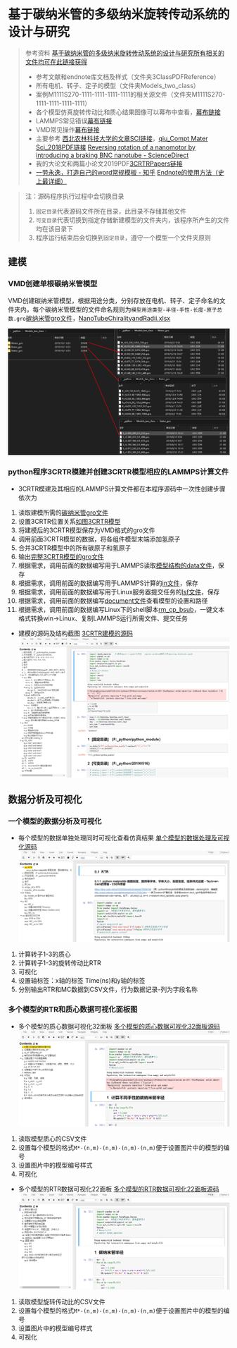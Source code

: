 # 基于碳纳米管的多级纳米旋转传动系统的设计与研究

> 参考资料
 > [基于碳纳米管的多级纳米旋转传动系统的设计与研究所有相关的文件均可在此链接获得](https://github.com/ld269440877/images/tree/master/3CRTR)
>- 参考文献和endnote库文档及样式（文件夹3ClassPDFReference）
>- 所有电机、转子、定子的模型（文件夹Models_two_class）
>- 案例M1111S270-1111-1111-1111-1111的相关源文件（文件夹M1111S270-1111-1111-1111-1111）
>- 各个模型仿真旋转传动比和质心结果图像可以幕布中查看，[幕布链接](https://mubu.com/doc/2ynYkgt4_g)
>- LAMMPS常见错误[幕布链接](https://mubu.com/doc/1FEOeL5-ig)
>- VMD常见操作[幕布链接](https://mubu.com/doc/2Irn2aCEqg)
>- 主要参考
> [西北农林科技大学的文章SCI链接](https://www.sciencedirect.com/science/article/abs/pii/S0927025618304610?via%3Dihub)，[qiu_Compt Mater Sci_2018PDF链接](https://github.com/ld269440877/images/blob/master/3CRTR/3ClassPDFReference/qiu_Compt%20Mater%20Sci_2018.pdf)
> [Reversing rotation of a nanomotor by introducing a braking BNC nanotube - ScienceDirect](https://www.sciencedirect.com/science/article/abs/pii/S0927025618308103#bb0175)
>- 我的大论文和两篇小论文2019PDF[3CRTRPapers链接](https://github.com/ld269440877/images/tree/master/3CRTR/MyPapers)
>- [一劳永逸，打造自己的word常规模板 - 知乎](https://zhuanlan.zhihu.com/p/22737822?utm_source=wechat_session&utm_medium=social&s_s_i=0Jr%2F66LIPO69pu1XHpcJTQP3RFNwcbT5YPmgcocanUY%3D&s_r=0&wechatShare=1)
[Endnote的使用方法（史上最详细）](https://mp.weixin.qq.com/s/Qr5mvy4rQ-wAfEcE9i4ypA)

> 注：源码程序执行过程中会切换目录
> 1. `固定目录`代表源码文件所在目录，此目录不存储其他文件
> 2. `可变目录`代表切换到指定存储新建模型的文件夹内，该程序所产生的文件均在该目录下
> 3. 程序运行结束后会切换到`固定目录`，遵守一个模型一个文件夹原则

## 建模

### VMD创建单根碳纳米管模型

VMD创建碳纳米管模型，根据用途分类，分别存放在电机、转子、定子命名的文件夹内，每个碳纳米管模型的文件命名规则为`模型用途类型-半径-手性-长度-原子总数.gro`[碳纳米管gro文件](https://github.com/ld269440877/images/tree/master/3CRTR/Models_two_class)，[NanoTubeChiralityandRadii.xlsx](https://github.com/ld269440877/images/blob/master/3CRTR/NanoTubeChiralityandRadii.xlsx)

![VMD创建碳纳米管模型并分类](https://raw.githubusercontent.com/ld269440877/images/master/3CRTR/VMD创建碳纳米管模型并分类.png)

### python程序3CRTR模建并创建3CRTR模型相应的LAMMPS计算文件

- 3CRTR模建及其相应的LAMMPS计算文件都在本程序源码中一次性创建步骤依次为
1. 读取建模所需的[碳纳米管gro文件](https://github.com/ld269440877/images/tree/master/3CRTR/Models_two_class)
2. 设置3CRTR位置关系[如图3CRTR模型](https://raw.githubusercontent.com/ld269440877/images/master/3CRTR/3CRTR位置关系.png)
3. 将建模后的3CRTR模型保存为VMD格式的gro文件
4. 调用前面3CRTR模型的数据，将各组件模型末端添加氢原子
5. 合并3CRTR模型中的所有碳原子和氢原子
6. 输出[完整3CRTR模型的gro文件](https://github.com/ld269440877/images/blob/master/3CRTR/M1111S270-1111-1111-1111-1111/M1111S270-1111-1111-1111-1111.gro?1577334602536)
7. 根据需求，调用前面的数据编写用于LAMMPS读取[模型结构的data文件](https://github.com/ld269440877/images/blob/master/3CRTR/M1111S270-1111-1111-1111-1111/data.M1111S270-1111-1111-1111-1111?1577334771714)，保存
8. 根据需求，调用前面的数据编写用于LAMMPS计算的[in文件](https://github.com/ld269440877/images/blob/master/3CRTR/M1111S270-1111-1111-1111-1111/in.M1111S270-1111-1111-1111-1111?1577334813943)，保存
9. 根据需求，调用前面的数据编写用于Linux服务器提交任务的[lsf文件](https://github.com/ld269440877/images/blob/master/3CRTR/M1111S270-1111-1111-1111-1111/lsf.M1111S270-1111-1111-1111-1111)，保存
10. 根据需求，调用前面的数据编写[document文件](https://github.com/ld269440877/images/blob/master/3CRTR/M1111S270-1111-1111-1111-1111/documentM1111S270-1111-1111-1111-1111.txt?1577334910591)查看模型的设置和路径
11. 根据需求，调用前面的数据编写Linux下的shell脚本[rm_cp_bsub](https://github.com/ld269440877/images/blob/master/3CRTR/M1111S270-1111-1111-1111-1111/rm_cp_bsub2019923?1577334937694)，一键文本格式转换win->Linux、复制LAMMPS运行所需文件、提交任务

- 建模的源码及结构截图
[3CRTR建模的源码](https://github.com/ld269440877/images/blob/master/3CRTR/3CRTRBuildModel.ipynb?1577335106447)
![建模的源码结构图](https://raw.githubusercontent.com/ld269440877/images/master/3CRTR/建模的源码结构图.png)

## 数据分析及可视化

### 一个模型的数据分析及可视化

- 每个模型的数据单独处理同时可视化查看仿真结果
[单个模型的数据处理及可视化源码](https://raw.githubusercontent.com/ld269440877/images/master/3CRTR/3CRTRDataAnalysisandVisualization.ipynb)
![单个模型的数据处理及可视化源码图](https://raw.githubusercontent.com/ld269440877/images/master/3CRTR/单个模型的数据处理及可视化.png)
1. 计算转子1-3的质心
2. 计算转子1-3的旋转传动比RTR
3. 可视化
4. 设置轴标签：x轴的标签 Time(ns)和y轴的标签
5. 分别输出RTR和MC数据到CSV文件，行为数据记录-列为字段名称

### 多个模型的RTR和质心数据可视化面板图

- 多个模型的质心数据可视化32面板
[多个模型的质心数据可视化32面板源码](https://github.com/ld269440877/images/blob/master/3CRTR/3X2MCDataVisualization.ipynb?1577340221269)
![](https://raw.githubusercontent.com/ld269440877/images/master/3CRTR/多个模型的质心数据可视化32面板.png)
1. 读取模型质心的CSV文件
2. 设置每个模型的格式`M*-(n,m)-(n,m)-(n,m)-(n,m)`便于设置图片中的模型的编号
3. 设置图片中的模型编号样式
4. 可视化

- 多个模型的RTR数据可视化22面板
[多个模型的RTR数据可视化22面板源码](https://github.com/ld269440877/images/blob/master/3CRTR/2X2RTRDataVisualization.ipynb?1577339575965)
![](https://raw.githubusercontent.com/ld269440877/images/master/3CRTR/多个模型的RTR数据可视化22面板.png)
1. 读取模型旋转传动比的CSV文件
2. 设置每个模型的格式`M*-(n,m)-(n,m)-(n,m)-(n,m)`便于设置图片中的模型的编号
3. 设置图片中的模型编号样式
4. 可视化
